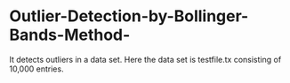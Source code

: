 # Outlier-Detection-by-Bollinger-Bands-Method-
It detects outliers in a data set. Here the data set is testfile.tx consisting of 10,000 entries.
